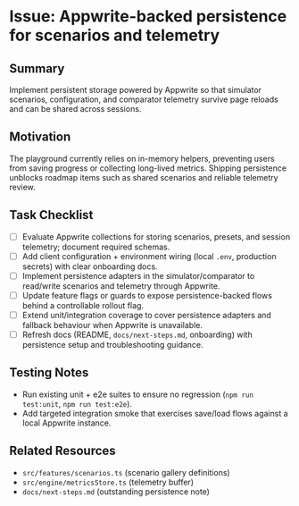 # Issue: Appwrite-backed persistence for scenarios and telemetry

## Summary
Implement persistent storage powered by Appwrite so that simulator scenarios, configuration, and comparator telemetry survive page reloads and can be shared across sessions.

## Motivation
The playground currently relies on in-memory helpers, preventing users from saving progress or collecting long-lived metrics. Shipping persistence unblocks roadmap items such as shared scenarios and reliable telemetry review.

## Task Checklist
- [ ] Evaluate Appwrite collections for storing scenarios, presets, and session telemetry; document required schemas.
- [ ] Add client configuration + environment wiring (local `.env`, production secrets) with clear onboarding docs.
- [ ] Implement persistence adapters in the simulator/comparator to read/write scenarios and telemetry through Appwrite.
- [ ] Update feature flags or guards to expose persistence-backed flows behind a controllable rollout flag.
- [ ] Extend unit/integration coverage to cover persistence adapters and fallback behaviour when Appwrite is unavailable.
- [ ] Refresh docs (README, `docs/next-steps.md`, onboarding) with persistence setup and troubleshooting guidance.

## Testing Notes
- Run existing unit + e2e suites to ensure no regression (`npm run test:unit`, `npm run test:e2e`).
- Add targeted integration smoke that exercises save/load flows against a local Appwrite instance.

## Related Resources
- `src/features/scenarios.ts` (scenario gallery definitions)
- `src/engine/metricsStore.ts` (telemetry buffer)
- `docs/next-steps.md` (outstanding persistence note)
